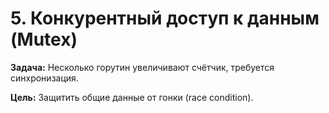 # 5. Конкурентный доступ к данным (Mutex)

**Задача:** Несколько горутин увеличивают счётчик, требуется синхронизация.

**Цель:** Защитить общие данные от гонки (race condition).